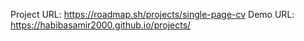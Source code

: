 Project URL: https://roadmap.sh/projects/single-page-cv
Demo URL: https://habibasamir2000.github.io/projects/

